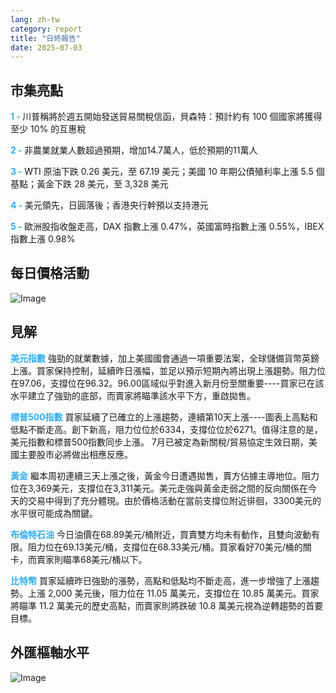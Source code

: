 ```yaml
---
lang: zh-tw
category: report
title: "日終報告"
date: 2025-07-03
---
```



<h2>市集亮點</h2>
<strong style="color: #2caef7;">1 - </strong> 川普稱將於週五開始發送貿易關稅信函，貝森特：預計約有 100 個國家將獲得至少 10% 的互惠稅

<strong style="color: #2caef7;">2 - </strong> 非農業就業人數超過預期，增加14.7萬人，低於預期的11萬人

<strong style="color: #2caef7;">3 - </strong> WTI 原油下跌 0.26 美元，至 67.19 美元；美國 10 年期公債殖利率上漲 5.5 個基點；黃金下跌 28 美元，至 3,328 美元

<strong style="color: #2caef7;">4 - </strong> 美元領先，日圓落後；香港央行幹預以支持港元

<strong style="color: #2caef7;">5 - </strong> 歐洲股指收盤走高，DAX 指數上漲 0.47%，英國富時指數上漲 0.55%，IBEX 指數上漲 0.98%



<h2>每日價格活動</h2>
<img src="https://markleighedu.github.io/img/Jul-2025/03-Jul-2025/price.jpg" alt="Image"/>

<h2>見解</h2>
<strong style="color: #2caef7;">美元指數</strong> 強勁的就業數據，加上美國國會通過一項重要法案，全球儲備貨幣英鎊上漲。買家保持控制，延續昨日漲幅，並足以預示短期內將出現上漲趨勢。阻力位在97.06，支撐位在96.32。96.00區域似乎對進入新月份至關重要----買家已在該水平建立了強勁的底部，而賣家將瞄準該水平下方，重啟拋售。

<strong style="color: #2caef7;">標普500指數</strong> 買家延續了已確立的上漲趨勢，連續第10天上漲----圖表上高點和低點不斷走高。創下新高，阻力位位於6334，支撐位位於6271。值得注意的是，美元指數和標普500指數同步上漲。 7月已被定為新關稅/貿易協定生效日期，美國主要股市必將做出相應反應。

<strong style="color: #2caef7;">黃金</strong> 繼本周初連續三天上漲之後，黃金今日遭遇拋售，賣方佔據主導地位。阻力位在3,369美元，支撐位在3,311美元。美元走強與黃金走弱之間的反向關係在今天的交易中得到了充分體現。由於價格活動在當前支撐位附近徘徊，3300美元的水平很可能成為關鍵。

<strong style="color: #2caef7;">布倫特石油</strong> 今日油價在68.89美元/桶附近，買賣雙方均未有動作，且雙向波動有限。阻力位在69.13美元/桶，支撐位在68.33美元/桶。買家看好70美元/桶的關卡，而賣家則瞄準68美元/桶以下。

<strong style="color: #2caef7;">比特幣</strong> 買家延續昨日強勁的漲勢，高點和低點均不斷走高，進一步增強了上漲趨勢。上漲 2,000 美元後，阻力位在 11.05 萬美元，支撐位在 10.85 萬美元。買家將瞄準 11.2 萬美元的歷史高點，而賣家則將跌破 10.8 萬美元視為逆轉趨勢的首要目標。



<h2>外匯樞軸水平</h2>
<img src="https://markleighedu.github.io/img/Jul-2025/03-Jul-2025/pivot.jpg" alt="Image"/>